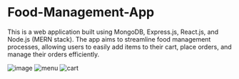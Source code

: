 # Food-Management-App
This is a web application built using MongoDB, Express.js, React.js, and Node.js (MERN stack). The app aims to streamline food management processes, allowing users to easily add items to their cart, place orders, and manage their orders efficiently.

![image](https://github.com/user-attachments/assets/6026da1a-63cb-4b3c-9ba1-24724bf8fd30)
![menu](https://github.com/user-attachments/assets/db7f4224-3118-43f1-8064-f9204c13fab0)
![cart](https://github.com/user-attachments/assets/e2f11096-5611-4048-b993-57cf3be7b0d9)
